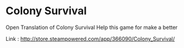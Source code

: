 # Colony Survival
Open Translation of Colony Survival
Help this game for make a better

Link : http://store.steampowered.com/app/366090/Colony_Survival/
